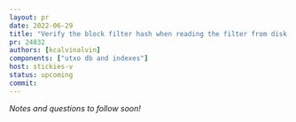 ```yaml
---
layout: pr
date: 2022-06-29
title: "Verify the block filter hash when reading the filter from disk."
pr: 24832
authors: [kcalvinalvin]
components: ["utxo db and indexes"]
host: stickies-v
status: upcoming
commit:
---
```


_Notes and questions to follow soon!_

<!-- TODO: Before meeting, add notes and questions
## Notes

## Questions
1. Did you review the PR? [Concept ACK, approach ACK, tested ACK, or NACK](https://github.com/bitcoin/bitcoin/blob/master/CONTRIBUTING.md#peer-review)?
-->


<!-- TODO: After meeting, uncomment and add meeting log between the irc tags
## Meeting Log

{% irc %}
{% endirc %}
-->
